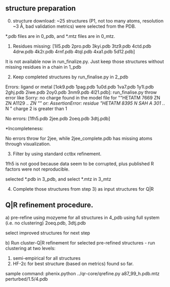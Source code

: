 ## structure preparation 
0) structure download: ~25 structures (P1, not too many atoms, resolution ~3 Å, bad validation metrics) were selected from the PDB. 

*.pdb files are in 0_pdb, and *.mtz files are in 0_mtz.

1) Residues missing:
[1il5.pdb 2pro.pdb 3kyi.pdb 3tz9.pdb 4ctd.pdb 4drw.pdb 4k2r.pdb 4rnf.pdb 4tql.pdb 4xa1.pdb 5d12.pdb]

It is not available now in run_finalize.py. 
Just keep those structures without missing residues in a chain in 1_pdb

2) Keep completed structures by run_finalise.py in 2_pdb

Errors:
ligand or metal
[1ok9.pdb 1pag.pdb 1u0d.pdb 1va7.pdb 1y1l.pdb 2ghj.pdb 2iwe.pdb 2oy0.pdb 3nm9.pdb 4l21.pdb]:
run_finalise.py throw error like 
     Sorry: no charge found in the model file for ""HETATM 7669 ZN    ZN A1129 .*.    ZN  ""
or:
  AssertionError: residue "HETATM 8395  N   SAH A 301 .*.     N  " charge 2 is greater than 1


No errors:
[1fh5.pdb 2jee.pdb 2oeq.pdb 3dtj.pdb]


*Incompleteness:

No errors throw for 2jee, while 2jee_complete.pdb  has missing atoms through visualization.

3) Filter by using standard cctbx refinement.

1fh5 is not good because data seem to be corrupted, plus published R factors were not reproducible.

selected *.pdb in 3_pdb, and select *.mtz in 3_mtz

4) Complete those structures from step 3) as input structures for Q|R

## Q|R refinement procedure.
a) pre-refine using mozyeme for all structures in 4_pdb using full system (i.e. no clustering) 2oeq.pdb, 3dtj.pdb

   select improved structures for next step


b) Run cluster-Q|R refinement for selected pre-refined structures -  run clustering at two levels:
 1. semi-empirical  for all structures
 2. HF-2c for best structure (based on metrics) found so far.

sample command:
phenix.python ../qr-core/qrefine.py a87_99_h.pdb.mtz perturbed/1.5/4.pdb 



